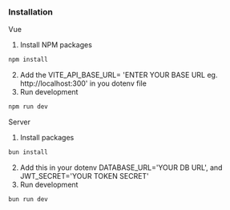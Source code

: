 ### Installation

Vue
  1. Install NPM packages
   ```sh
   npm install
   ```
  2. Add the VITE_API_BASE_URL= 'ENTER YOUR BASE URL eg. http://localhost:300' in you dotenv file
  3. Run development
   ```sh
   npm run dev
   ```
Server
   1. Install packages
   ```sh
   bun install
   ```
   2. Add this in your dotenv DATABASE_URL='YOUR DB URL', and JWT_SECRET='YOUR TOKEN SECRET'
   3. Run development
   ```sh
   bun run dev
   ```
